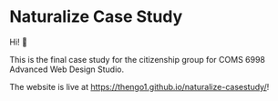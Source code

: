 # Naturalize Case Study

Hi! 👋

This is the final case study for the citizenship group for COMS 6998 Advanced Web Design Studio.

The website is live at https://thengo1.github.io/naturalize-casestudy/!
